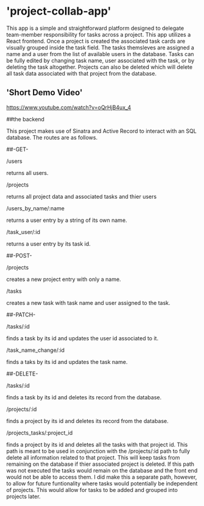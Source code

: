 # 'project-collab-app'

This app is a simple and straightforward platform designed to delegate team-member responsibility for tasks across a project. This app utilizes a React frontend. Once a project is created the associated task cards are visually grouped inside the task field. The tasks themsleves are assigned a name and a user from the list of available users in the database. Tasks can be fully edited by changing task name, user associated with the task, or by deleting the task altogether. Projects can also be deleted which will delete all task data associated with that project from the database.

## 'Short Demo Video'

https://www.youtube.com/watch?v=oQrHjB4ux_4

##the backend

This project makes use of Sinatra and Active Record to interact with an SQL database.  The routes are as follows.

##-GET-

/users

returns all users.

/projects

returns all project data and associated tasks and thier users

/users_by_name/:name

returns a user entry by a string of its own name.

/task_user/:id

returns a user entry by its task id.

##-POST-

/projects

creates a new project entry with only a name.

/tasks

creates a new task with task name and user assigned to the task.

##-PATCH-

/tasks/:id

finds a task by its id and updates the user id associated to it.

/task_name_change/:id

finds a taks by its id and updates the task name.

##-DELETE-

/tasks/:id

finds a task by its id and deletes its record from the database.

/projects/:id

finds a project by its id and deletes its record from the database.

/projects_tasks/:project_id

finds a project by its id and deletes all the tasks with that project id. This path is meant to be used in conjunction with the /projects/:id path to fully delete all information related to that project. This will keep tasks from remaining on the database if thier associated project is deleted. If this path was not executed the tasks would remain on the database and the front end would not be able to access them. I did make this a separate path, however, to allow for future funtionality where tasks would potentially be independent of projects. This would allow for tasks to be added and grouped into projects later.